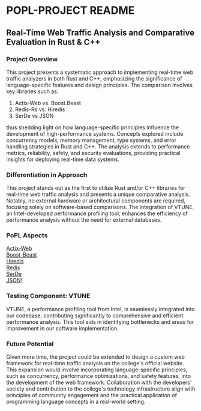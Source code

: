 # POPL-PROJECT README

## Real-Time Web Traffic Analysis and Comparative Evaluation in Rust & C++

### Project Overview

This project presents a systematic approach to implementing real-time web traffic analyzers in both Rust and C++, emphasizing the significance of language-specific features and design principles. The comparison involves key libraries such as:
1) Actix-Web vs. Boost.Beast  
2) Redis-Rs vs. Hiredis 
3) SerDe vs JSON 
   
thus shedding light on how language-specific principles influence the development of high-performance systems. Concepts explored include concurrency models, memory management, type systems, and error handling strategies in Rust and C++. The analysis extends to performance metrics, reliability, safety, and security evaluations, providing practical insights for deploying real-time data systems.

### Differentiation in Approach

This project stands out as the first to utilize Rust and/or C++ libraries for real-time web traffic analysis and presents a unique comparative analysis. Notably, no external hardware or architectural components are required, focusing solely on software-based comparisons. The integration of VTUNE, an Intel-developed performance profiling tool, enhances the efficiency of performance analysis without the need for external databases.

### PoPL Aspects
[Actix-Web](https://github.com/rishishah561/POPL-PROJECT/blob/main/Framework/actix-web/README.md) \
[Boost-Beast](https://github.com/rishishah561/POPL-PROJECT/blob/main/Framework/boost-beast/README.md) \
[Hiredis](https://github.com/rishishah561/POPL-PROJECT/blob/main/Databases/Hiredis/README.md) \
[Redis](https://github.com/rishishah561/POPL-PROJECT/blob/main/Databases/Redis/README.md) \
[SerDe](https://github.com/rishishah561/POPL-PROJECT/blob/main/Data%20Structures/SerDe/README.md) \
[JSON](https://github.com/rishishah561/POPL-PROJECT/blob/main/Data%20Structures/JSON/README.md)\

### Testing Component: VTUNE

VTUNE, a performance profiling tool from Intel, is seamlessly integrated into our codebase, contributing significantly to comprehensive and efficient performance analysis. This tool aids in identifying bottlenecks and areas for improvement in our software implementation.

### Future Potential

Given more time, the project could be extended to design a custom web framework for real-time traffic analysis on the college's official website. This expansion would involve incorporating language-specific principles, such as concurrency, performance optimizations, and safety features, into the development of the web framework. Collaboration with the developers' society and contribution to the college's technology infrastructure align with principles of community engagement and the practical application of programming language concepts in a real-world setting.


